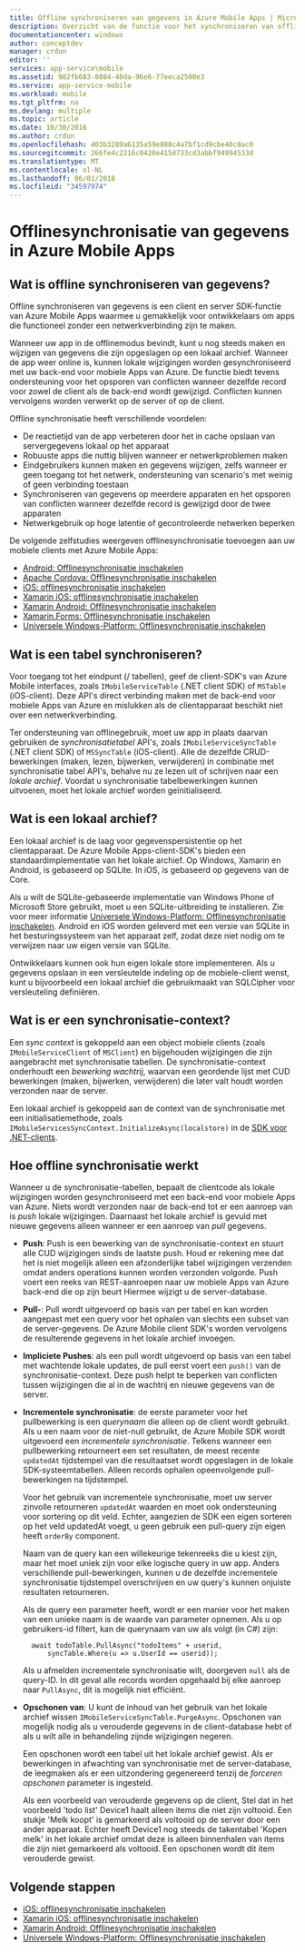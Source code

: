 ```yaml
---
title: Offline synchroniseren van gegevens in Azure Mobile Apps | Microsoft Docs
description: Overzicht van de functie voor het synchroniseren van offline gegevens voor Azure Mobile Apps en voor conceptuele verwijzing
documentationcenter: windows
author: conceptdev
manager: crdun
editor: ''
services: app-service\mobile
ms.assetid: 982fb683-8884-40da-96e6-77eeca2500e3
ms.service: app-service-mobile
ms.workload: mobile
ms.tgt_pltfrm: na
ms.devlang: multiple
ms.topic: article
ms.date: 10/30/2016
ms.author: crdun
ms.openlocfilehash: 403b3289a6135a59e888c4a7bf1cd9cbe40c8ac0
ms.sourcegitcommit: 266fe4c2216c0420e415d733cd3abbf94994533d
ms.translationtype: MT
ms.contentlocale: nl-NL
ms.lasthandoff: 06/01/2018
ms.locfileid: "34597974"
---
```

# <a name="offline-data-sync-in-azure-mobile-apps"></a>Offlinesynchronisatie van gegevens in Azure Mobile Apps
## <a name="what-is-offline-data-sync"></a>Wat is offline synchroniseren van gegevens?
Offline synchroniseren van gegevens is een client en server SDK-functie van Azure Mobile Apps waarmee u gemakkelijk voor ontwikkelaars om apps die functioneel zonder een netwerkverbinding zijn te maken.

Wanneer uw app in de offlinemodus bevindt, kunt u nog steeds maken en wijzigen van gegevens die zijn opgeslagen op een lokaal archief. Wanneer de app weer online is, kunnen lokale wijzigingen worden gesynchroniseerd met uw back-end voor mobiele Apps van Azure. De functie biedt tevens ondersteuning voor het opsporen van conflicten wanneer dezelfde record voor zowel de client als de back-end wordt gewijzigd. Conflicten kunnen vervolgens worden verwerkt op de server of op de client.

Offline synchronisatie heeft verschillende voordelen:

* De reactietijd van de app verbeteren door het in cache opslaan van servergegevens lokaal op het apparaat
* Robuuste apps die nuttig blijven wanneer er netwerkproblemen maken
* Eindgebruikers kunnen maken en gegevens wijzigen, zelfs wanneer er geen toegang tot het netwerk, ondersteuning van scenario's met weinig of geen verbinding toestaan
* Synchroniseren van gegevens op meerdere apparaten en het opsporen van conflicten wanneer dezelfde record is gewijzigd door de twee apparaten
* Netwerkgebruik op hoge latentie of gecontroleerde netwerken beperken

De volgende zelfstudies weergeven offlinesynchronisatie toevoegen aan uw mobiele clients met Azure Mobile Apps:

* [Android: Offlinesynchronisatie inschakelen]
* [Apache Cordova: Offlinesynchronisatie inschakelen](app-service-mobile-cordova-get-started-offline-data.md)
* [iOS: offlinesynchronisatie inschakelen]
* [Xamarin iOS: offlinesynchronisatie inschakelen]
* [Xamarin Android: Offlinesynchronisatie inschakelen]
* [Xamarin.Forms: Offlinesynchronisatie inschakelen](app-service-mobile-xamarin-forms-get-started-offline-data.md)
* [Universele Windows-Platform: Offlinesynchronisatie inschakelen]

## <a name="what-is-a-sync-table"></a>Wat is een tabel synchroniseren?
Voor toegang tot het eindpunt (/ tabellen), geef de client-SDK's van Azure Mobile interfaces, zoals `IMobileServiceTable` (.NET client SDK) of `MSTable` (iOS-client). Deze API's direct verbinding maken met de back-end voor mobiele Apps van Azure en mislukken als de clientapparaat beschikt niet over een netwerkverbinding.

Ter ondersteuning van offlinegebruik, moet uw app in plaats daarvan gebruiken de *synchronisatietabel* API's, zoals `IMobileServiceSyncTable` (.NET client SDK) of `MSSyncTable` (iOS-client). Alle de dezelfde CRUD-bewerkingen (maken, lezen, bijwerken, verwijderen) in combinatie met synchronisatie tabel API's, behalve nu ze lezen uit of schrijven naar een *lokale archief*. Voordat u synchronisatie tabelbewerkingen kunnen uitvoeren, moet het lokale archief worden geïnitialiseerd.

## <a name="what-is-a-local-store"></a>Wat is een lokaal archief?
Een lokaal archief is de laag voor gegevenspersistentie op het clientapparaat. De Azure Mobile Apps-client-SDK's bieden een standaardimplementatie van het lokale archief. Op Windows, Xamarin en Android, is gebaseerd op SQLite. In iOS, is gebaseerd op gegevens van de Core.

Als u wilt de SQLite-gebaseerde implementatie van Windows Phone of Microsoft Store gebruikt, moet u een SQLite-uitbreiding te installeren. Zie voor meer informatie [Universele Windows-Platform: Offlinesynchronisatie inschakelen]. Android en iOS worden geleverd met een versie van SQLite in het besturingssysteem van het apparaat zelf, zodat deze niet nodig om te verwijzen naar uw eigen versie van SQLite.

Ontwikkelaars kunnen ook hun eigen lokale store implementeren. Als u gegevens opslaan in een versleutelde indeling op de mobiele-client wenst, kunt u bijvoorbeeld een lokaal archief die gebruikmaakt van SQLCipher voor versleuteling definiëren.

## <a name="what-is-a-sync-context"></a>Wat is er een synchronisatie-context?
Een *sync context* is gekoppeld aan een object mobiele clients (zoals `IMobileServiceClient` of `MSClient`) en bijgehouden wijzigingen die zijn aangebracht met synchronisatie tabellen. De synchronisatie-context onderhoudt een *bewerking wachtrij*, waarvan een geordende lijst met CUD bewerkingen (maken, bijwerken, verwijderen) die later valt houdt worden verzonden naar de server.

Een lokaal archief is gekoppeld aan de context van de synchronisatie met een initialisatiemethode, zoals `IMobileServicesSyncContext.InitializeAsync(localstore)` in de [SDK voor .NET-clients].

## <a name="how-sync-works"></a>Hoe offline synchronisatie werkt
Wanneer u de synchronisatie-tabellen, bepaalt de clientcode als lokale wijzigingen worden gesynchroniseerd met een back-end voor mobiele Apps van Azure. Niets wordt verzonden naar de back-end tot er een aanroep van is *push* lokale wijzigingen. Daarnaast het lokale archief is gevuld met nieuwe gegevens alleen wanneer er een aanroep van *pull* gegevens.

* **Push**: Push is een bewerking van de synchronisatie-context en stuurt alle CUD wijzigingen sinds de laatste push. Houd er rekening mee dat het is niet mogelijk alleen een afzonderlijke tabel wijzigingen verzenden omdat anders operations kunnen worden verzonden volgorde. Push voert een reeks van REST-aanroepen naar uw mobiele Apps van Azure back-end die op zijn beurt Hiermee wijzigt u de server-database.
* **Pull-**: Pull wordt uitgevoerd op basis van per tabel en kan worden aangepast met een query voor het ophalen van slechts een subset van de server-gegevens. De Azure Mobile client SDK's worden vervolgens de resulterende gegevens in het lokale archief invoegen.
* **Impliciete Pushes**: als een pull wordt uitgevoerd op basis van een tabel met wachtende lokale updates, de pull eerst voert een `push()` van de synchronisatie-context. Deze push helpt te beperken van conflicten tussen wijzigingen die al in de wachtrij en nieuwe gegevens van de server.
* **Incrementele synchronisatie**: de eerste parameter voor het pullbewerking is een *querynaam* die alleen op de client wordt gebruikt. Als u een naam voor de niet-null gebruikt, de Azure Mobile SDK wordt uitgevoerd een *incrementele synchronisatie*. Telkens wanneer een pullbewerking retourneert een set resultaten, de meest recente `updatedAt` tijdstempel van die resultaatset wordt opgeslagen in de lokale SDK-systeemtabellen. Alleen records ophalen opeenvolgende pull-bewerkingen na tijdstempel.

  Voor het gebruik van incrementele synchronisatie, moet uw server zinvolle retourneren `updatedAt` waarden en moet ook ondersteuning voor sortering op dit veld. Echter, aangezien de SDK een eigen sorteren op het veld updatedAt voegt, u geen gebruik een pull-query zijn eigen heeft `orderBy` component.

  Naam van de query kan een willekeurige tekenreeks die u kiest zijn, maar het moet uniek zijn voor elke logische query in uw app.
  Anders verschillende pull-bewerkingen, kunnen u de dezelfde incrementele synchronisatie tijdstempel overschrijven en uw query's kunnen onjuiste resultaten retourneren.

  Als de query een parameter heeft, wordt er een manier voor het maken van een unieke naam is de waarde van parameter opnemen.
  Als u op gebruikers-id filtert, kan de querynaam van uw als volgt (in C#) zijn:

        await todoTable.PullAsync("todoItems" + userid,
            syncTable.Where(u => u.UserId == userid));

  Als u afmelden incrementele synchronisatie wilt, doorgeven `null` als de query-ID. In dit geval alle records worden opgehaald bij elke aanroep naar `PullAsync`, dit is mogelijk niet efficiënt.
* **Opschonen van**: U kunt de inhoud van het gebruik van het lokale archief wissen `IMobileServiceSyncTable.PurgeAsync`.
  Opschonen van mogelijk nodig als u verouderde gegevens in de client-database hebt of als u wilt alle in behandeling zijnde wijzigingen negeren.

  Een opschonen wordt een tabel uit het lokale archief gewist. Als er bewerkingen in afwachting van synchronisatie met de server-database, de leegmaken als er een uitzondering gegenereerd tenzij de *forceren opschonen* parameter is ingesteld.

  Als een voorbeeld van verouderde gegevens op de client, Stel dat in het voorbeeld 'todo list' Device1 haalt alleen items die niet zijn voltooid. Een stukje 'Melk koopt' is gemarkeerd als voltooid op de server door een ander apparaat. Echter heeft Device1 nog steeds de takentabel 'Kopen melk' in het lokale archief omdat deze is alleen binnenhalen van items die zijn niet gemarkeerd als voltooid. Een opschonen wordt dit item verouderde gewist.

## <a name="next-steps"></a>Volgende stappen
* [iOS: offlinesynchronisatie inschakelen]
* [Xamarin iOS: offlinesynchronisatie inschakelen]
* [Xamarin Android: Offlinesynchronisatie inschakelen]
* [Universele Windows-Platform: Offlinesynchronisatie inschakelen]

<!-- Links -->
[SDK voor .NET-clients]: app-service-mobile-dotnet-how-to-use-client-library.md
[Android: Offlinesynchronisatie inschakelen]: app-service-mobile-android-get-started-offline-data.md
[iOS: offlinesynchronisatie inschakelen]: app-service-mobile-ios-get-started-offline-data.md
[Xamarin iOS: offlinesynchronisatie inschakelen]: app-service-mobile-xamarin-ios-get-started-offline-data.md
[Xamarin Android: Offlinesynchronisatie inschakelen]: app-service-mobile-xamarin-android-get-started-offline-data.md
[Universele Windows-Platform: Offlinesynchronisatie inschakelen]: app-service-mobile-windows-store-dotnet-get-started-offline-data.md
